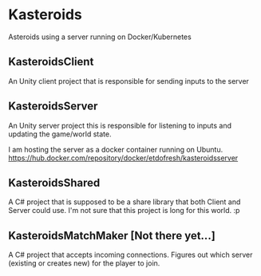 # Kasteroids
Asteroids using a server running on Docker/Kubernetes

## KasteroidsClient
An Unity client project that is responsible for sending inputs to the server

## KasteroidsServer
An Unity server project this is responsible for listening to inputs and updating the game/world state.

I am hosting the server as a docker container running on Ubuntu.
https://hub.docker.com/repository/docker/etdofresh/kasteroidsserver

## KasteroidsShared
A C# project that is supposed to be a share library that both Client and Server could use. I'm not sure that this project is long for this world. :p

## KasteroidsMatchMaker [Not there yet...]
A C# project that accepts incoming connections. Figures out which server (existing or creates new) for the player to join.
